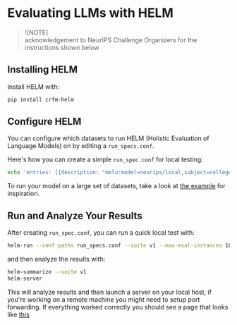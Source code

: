 # Evaluating LLMs with HELM

> ![NOTE]\
> acknowledgement to NeurIPS Challenge Organizers for the instructions shown below

## Installing HELM

Install HELM with:

```sh
pip install crfm-helm
```

## Configure HELM

You can configure which datasets to run HELM (Holistic Evaluation of Language Models) on by editing a `run_specs.conf`.

Here's how you can create a simple `run_spec.conf` for local testing:

```sh
echo 'entries: [{description: "mmlu:model=neurips/local,subject=college_computer_science", priority: 4}]' > run_specs.conf
```

To run your model on a large set of datasets, take a look at [the example](https://github.com/stanford-crfm/helm/blob/main/src/helm/benchmark/presentation/run_specs_lite.conf) for inspiration.

## Run and Analyze Your Results

After creating `run_spec.conf`, you can run a quick local test with:

```sh
helm-run --conf-paths run_specs.conf --suite v1 --max-eval-instances 1000
```

and then analyze the results with:

```sh
helm-summarize --suite v1
helm-server
```

This will analyze results and then launch a server on your local host, if you're working on a remote machine you might need to setup port forwarding. If everything worked correctly you should see a page that looks like [this](https://user-images.githubusercontent.com/3282513/249620854-080f4d77-c5fd-4ea4-afa4-cf6a9dceb8c9.png)
